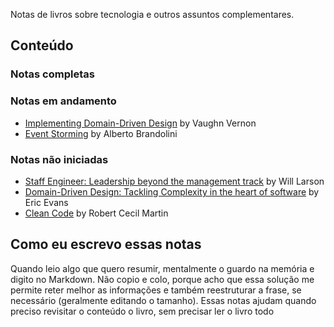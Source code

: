 Notas de livros sobre tecnologia e outros assuntos complementares. 

## Conteúdo

### Notas completas


### Notas em andamento

* [Implementing Domain-Driven Design](implementing-domain-driven-design.markdown) by Vaughn Vernon
* [Event Storming](event-storming.markdown) by Alberto Brandolini

### Notas não iniciadas

* [Staff Engineer: Leadership beyond the management track](staff-engineer.markdown) by Will Larson
* [Domain-Driven Design: Tackling Complexity in the heart of software](domain-driven-design.markdown) by Eric Evans
* [Clean Code](domain-driven-design.markdown) by Robert Cecil Martin



## Como eu escrevo essas notas

Quando leio algo que quero resumir, mentalmente o guardo na memória e digito no Markdown. Não copio e colo, porque acho que essa solução me permite reter melhor as informações e também reestruturar a frase, se necessário (geralmente editando o tamanho).
Essas notas ajudam quando preciso revisitar o conteúdo o livro, sem precisar ler o livro todo
